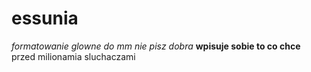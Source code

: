 # essunia
*formatowanie glowne do  mm nie pisz dobra*
**wpisuje sobie to co chce**
przed milionamia sluchaczami